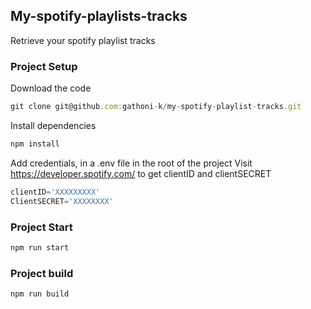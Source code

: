 ## My-spotify-playlists-tracks

Retrieve your spotify playlist tracks

### Project Setup

Download the code
```JavaScript
git clone git@github.com:gathoni-k/my-spotify-playlist-tracks.git
```
Install dependencies
```JavaScript
npm install
```
Add credentials, in a .env file in the root of the project
Visit https://developer.spotify.com/ to get clientID and clientSECRET 
```JavaScript
clientID='XXXXXXXXX'
ClientSECRET='XXXXXXXX'
```

### Project Start
```JavaScript
npm run start
```
### Project build
```JavaScript
npm run build
```